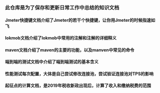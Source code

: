 ### 此仓库是为了保存和更新日常工作中总结的知识文档

#### Jmeter快捷键文档介绍了Jmeter的若干个快捷键，让你用Jmeter的时候指速如飞
#### lokmob文档介绍了lokmob中常用的注解和注解的详细释义
#### maven文档介绍了maven的主要的功能，以及manven中常见的命令


#### 端到端的测试文档中介绍了端到端测试的基本含义
#### 性能测试每次配置，大体是自己尝试修改连接池，尝试验证连接池对TPS的影响
#### 起征点的计算文档，是2019年税收新政出现后，计算了收入和缴纳税费的范围

